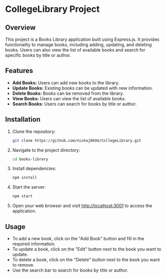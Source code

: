 # CollegeLibrary Project

## Overview

This project is a Books Library application built using Express.js. It provides functionality to manage books, including adding, updating, and deleting books. Users can also view the list of available books and search for specific books by title or author.

## Features

- **Add Books:** Users can add new books to the library.
- **Update Books:** Existing books can be updated with new information.
- **Delete Books:** Books can be removed from the library.
- **View Books:** Users can view the list of available books.
- **Search Books:** Users can search for books by title or author.

## Installation

1. Clone the repository:

    ```bash
    git clone https://github.com/nishaj8694/CollegeLibrary.git
    ```

2. Navigate to the project directory:

    ```bash
    cd books-library
    ```

3. Install dependencies:

    ```bash
    npm install
    ```

4. Start the server:

    ```bash
    npm start
    ```

5. Open your web browser and visit [http://localhost:3001](http://localhost:3001) to access the application.

## Usage

- To add a new book, click on the "Add Book" button and fill in the required information.
- To update a book, click on the "Edit" button next to the book you want to update.
- To delete a book, click on the "Delete" button next to the book you want to remove.
- Use the search bar to search for books by title or author.




